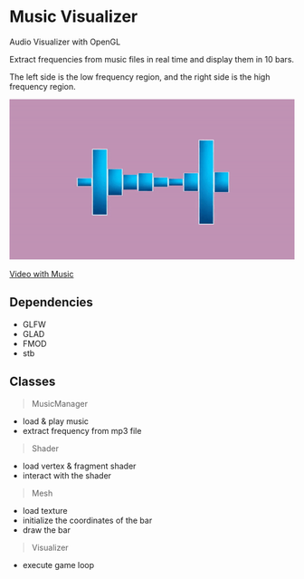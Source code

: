 # Music Visualizer
Audio Visualizer with OpenGL  

Extract frequencies from music files in real time and display them in 10 bars.  

The left side is the low frequency region, and the right side is the high frequency region.

![demo](./demo.gif)

[Video with Music](https://youtu.be/rlNx66UQ0ao)

## Dependencies
* GLFW
* GLAD
* FMOD
* stb

## Classes
> MusicManager
* load & play music
* extract frequency from mp3 file

> Shader
* load vertex & fragment shader
* interact with the shader

> Mesh
* load texture
* initialize the coordinates of the bar
* draw the bar

> Visualizer
* execute game loop